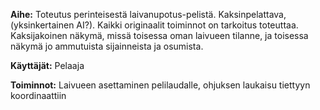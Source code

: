 **Aihe:** Toteutus perinteisestä laivanupotus-pelistä. 
Kaksinpelattava, (yksinkertainen AI?). Kaikki originaalit toiminnot on tarkoitus toteuttaa. Kaksijakoinen näkymä, missä toisessa oman laivueen tilanne, ja toisessa näkymä jo ammutuista sijainneista ja osumista.  
  
**Käyttäjät:** Pelaaja  
  
**Toiminnot:** Laivueen asettaminen pelilaudalle, ohjuksen laukaisu tiettyyn koordinaattiin
